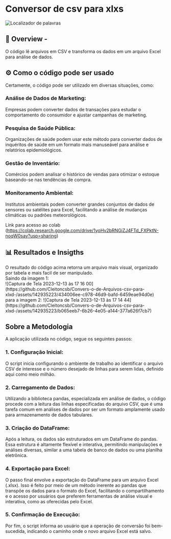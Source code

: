 <h1>Conversor de csv para xlxs</h1>


![Localizador de palavras](https://github.com/Cleitoncsb/Analise-de-Dados-de-uma-Cafeteria-com-Python/assets/142935223/18dfc511-c4bb-455b-8332-c12018c442c3)



 <h2> 📌 Overview  - </h2>
 
O código lê arquivos em CSV e transforma os dados em um arquivo Excel para análise de dados.

<h2> ⚙️ Como o código pode ser usado </h2>


Certamente, o código pode ser utilizado em diversas situações, como:

<h3>Análise de Dados de Marketing:</h3> Empresas podem converter dados de transações para estudar o comportamento do consumidor e ajustar campanhas de marketing.
<h3>Pesquisa de Saúde Pública:</h3> Organizações de saúde podem usar este método para converter dados de inquéritos de saúde em um formato mais manuseável para análise e relatórios epidemiológicos.
<h3>Gestão de Inventário:</h3> Comércios podem analisar o histórico de vendas para otimizar o estoque baseando-se nas tendências de compra.
<h3>Monitoramento Ambiental:</h3> Institutos ambientais podem converter grandes conjuntos de dados de sensores ou satélites para Excel, facilitando a análise de mudanças climáticas ou padrões meteorológicos.

Link para acesso ao colab (https://colab.research.google.com/drive/1yoHv2bRNGiZJ4FTd_FXPktN-noqW0say?usp=sharing)



<h2> 📊 Resultados e Insigths</h2>
O resultado do código acima retorna um arquivo mais visual, organizado por tabela e mais facil de ser manipulado.
<br>
Saindo da imagem 1: <br>
![Captura de Tela 2023-12-13 às 17 16 00](https://github.com/Cleitoncsb/Convers-o-de-Arquivos-csv-para-xlxd-/assets/142935223/434006ee-c978-46d9-bafd-6459eae94d0e)<br>
para a imagem 2: 
![Captura de Tela 2023-12-13 às 17 14 44](https://github.com/Cleitoncsb/Convers-o-de-Arquivos-csv-para-xlxd-/assets/142935223/b065eeb7-6b26-4e05-a144-377a626f7cb7)

<h2>Sobre a Metodologia</h2>
A aplicaçāo utilizada no código, segue os seguintes passos:</>

<h3>1. Configuração Inicial:</h3> O script inicia configurando o ambiente de trabalho ao identificar o arquivo CSV de interesse e o número desejado de linhas para serem lidas, definido aqui como meio milhão.
<h3>2. Carregamento de Dados: </h3> Utilizando a biblioteca pandas, especializada em análise de dados, o código procede com a leitura das linhas especificadas do arquivo CSV, que é uma tarefa comum em análises de dados por ser um formato amplamente usado para armazenamento de dados tabulares.
<h3>3. Criação do DataFrame: </h3>Após a leitura, os dados são estruturados em um DataFrame do pandas. Essa estrutura é altamente flexível e interativa, permitindo manipulações e análises diversas, similar a uma tabela de banco de dados ou uma planilha eletrônica.
<h3>4. Exportação para Excel: </h3>O passo final envolve a exportação do DataFrame para um arquivo Excel (.xlsx). Isso é feito por meio de um método inerente ao pandas que transpõe os dados para o formato do Excel, facilitando o compartilhamento e o acesso por usuários que preferem ferramentas de análise visual e interativa, como as oferecidas pelo Excel.
<h3>5. Confirmação de Execução: </h3> Por fim, o script informa ao usuário que a operação de conversão foi bem-sucedida, indicando o caminho onde o novo arquivo Excel está salvo.
